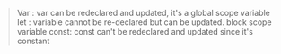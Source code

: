 > Var :  var can be redeclared and updated, it's a global scope variable
  let :  variable cannot be re-declared but can be updated.  block scope variable
  const:  const can't be redeclared and updated since it's constant 